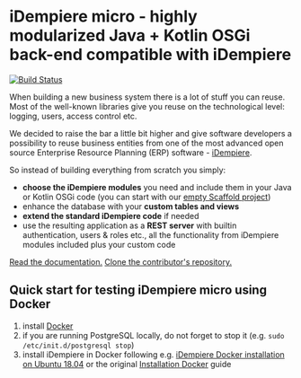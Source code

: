 # iDempiere micro - highly modularized Java + Kotlin OSGi back-end compatible with iDempiere

[![Build Status](https://travis-ci.org/iDempiere-micro/idempiere-micro.svg?branch=master)](https://travis-ci.org/iDempiere-micro/idempiere-micro)

When building a new business system there is a lot of stuff you can reuse. Most of the well-known libraries give you reuse on the technological level: logging, users, access control etc.

We decided to raise the bar a little bit higher and give software developers a possibility to reuse business entities from one of the most advanced open source Enterprise Resource Planning (ERP) software - [iDempiere](http://www.idempiere.org/).

So instead of building everything from scratch you simply:

- **choose the iDempiere modules** you need and include them in your Java or Kotlin OSGi code (you can start with our [empty Scaffold project](https://github.com/iDempiere-micro/Scaffold))
- enhance the database with your **custom tables and views**
- **extend the standard iDempiere code** if needed
- use the resulting application as a **REST server** with builtin authentication, users & roles etc., all the functionality from iDempiere modules included plus your custom code

[Read the documentation.](https://github.com/iDempiere-micro/Docs) [Clone the contributor's repository.](https://github.com/iDempiere-micro/idempiere-micro)

## Quick start for testing iDempiere micro using Docker

1. install [Docker](https://docs.docker.com/install/)
2. if you are running PostgreSQL locally, do not forget to stop it (e.g. `sudo /etc/init.d/postgresql stop`)
3. install iDempiere in Docker following e.g. [iDempiere Docker installation on Ubuntu 18.04](http://support.hsharp.software/display/IDEMPIERE/iDempiere+Docker+installation+on+Ubuntu+18.04) or the original [Installation Docker](http://wiki.idempiere.org/en/Category:Installation_Docker) guide
